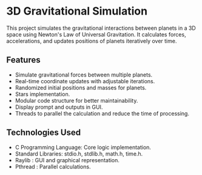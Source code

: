 # 3D Gravitational Simulation
This project simulates the gravitational interactions between planets in a 3D space using Newton's Law of Universal Gravitation. It calculates forces, accelerations, and updates positions of planets iteratively over time.

## Features
- Simulate gravitational forces between multiple planets.
- Real-time coordinate updates with adjustable iterations.
- Randomized initial positions and masses for planets.
- Stars implementation.
- Modular code structure for better maintainability.
- Display prompt and outputs in GUI.
- Threads to parallel the calculation and reduce the time of processing.

## Technologies Used
- C Programming Language: Core logic implementation.
- Standard Libraries: stdio.h, stdlib.h, math.h, time.h.
- Raylib : GUI and graphical representation.
- Pthread : Parallel calculations.